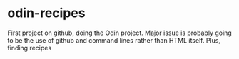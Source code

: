 # odin-recipes
First project on github, doing the Odin project.
Major issue is probably going to be the use of github and command lines rather than HTML itself.
Plus, finding recipes 